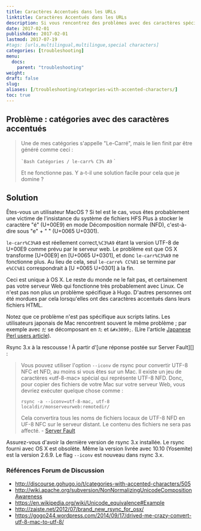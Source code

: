 ```yaml
---
title: Caractères Accentués dans les URLs
linktitle: Caractères Accentués dans les URLs
description: Si vous rencontrez des problèmes avec des caractères spéciaux dans vos taxonomies ou les titres ajoutant des caractères étranges à vos URLs.
date: 2017-02-01
publishdate: 2017-02-01
lastmod: 2017-07-19
#tags: [urls,multilingual,multilingue,special characters]
categories: [troubleshooting]
menu:
  docs:
    parent: "troubleshooting"
weight:
draft: false
slug:
aliases: [/troubleshooting/categories-with-accented-characters/]
toc: true
---
```


## Problème : catégories avec des caractères accentués

> Une de mes catégories s'appelle "Le-Carré", mais le lien finit par être généré comme ceci :
>
> `` `Bash
> Catégories / le-carr% C3% A9
> `` `
>
> Et ne fonctionne pas. Y a-t-il une solution facile pour cela que je domine ?

## Solution

Êtes-vous un utilisateur MacOS ? Si tel est le cas, vous êtes probablement une victime de l'insistance du système de fichiers HFS Plus à stocker le caractère "é" (U+00E9) en mode Décomposition normale (NFD), c'est-à-dire sous "e" + "  ́" (U+0065 U+0301).

`le-carr%C3%A9` est réellement correct,`%C3%A9` étant la version UTF-8 de U+00E9 comme prévu par le serveur web. Le problème est que OS X transforme [U+00E9] en [U+0065 U+0301], et donc `le-carr%C3%A9` ne fonctionne plus. Au lieu de cela, seul `le-carre% CC%81` se termine par `e%CC%81` correspondrait à [U +0065 U+0301] à la fin.

Ceci est unique à OS X. Le reste du monde ne le fait pas, et certainement pas votre serveur Web qui fonctionne très probablement avec Linux. Ce n'est pas non plus un problème spécifique à Hugo. D'autres personnes ont été mordues par cela lorsqu'elles ont des caractères accentués dans leurs fichiers HTML.

Notez que ce problème n'est pas spécifique aux scripts latins. Les utilisateurs japonais de Mac rencontrent souvent le même problème ; par exemple avec `だ` se décomposant en `た` et `&#x3099;`. (Lire l'article [Japanese Perl users article][]).

Rsync 3.x à la rescousse ! À partir d'[une réponse postée sur Server Fault][] :

> Vous pouvez utiliser l'option `--iconv` de rsync pour convertir UTF-8 NFC et NFD, au moins si vous êtes sur un Mac. Il existe un jeu de caractères «utf-8-mac» spécial qui représente UTF-8 NFD. Donc, pour copier des fichiers de votre Mac sur votre serveur Web, vous devriez exécuter quelque chose comme :
>
> `rsync -a --iconv=utf-8-mac, utf-8 localdir/monserveurweb:remotedir/`
>
> Cela convertira tous les noms de fichiers locaux de UTF-8 NFD en UF-8 NFC sur le serveur distant. Le contenu des fichiers ne sera pas affecté. - [Server Fault][]

Assurez-vous d'avoir la dernière version de rsync 3.x installée. Le rsync fourni avec OS X est obsolète. Même la version livrée avec 10.10 (Yosemite) est la version 2.6.9. Le flag `--iconv` est nouveau dans rsync 3.x.

### Références Forum de Discussion

* http://discourse.gohugo.io/t/categories-with-accented-characters/505
* http://wiki.apache.org/subversion/NonNormalizingUnicodeCompositionAwareness
* https://en.wikipedia.org/wiki/Unicode_equivalence#Example
* http://zaiste.net/2012/07/brand_new_rsync_for_osx/
* https://gogo244.wordpress.com/2014/09/17/drived-me-crazy-convert-utf-8-mac-to-utf-8/

[an Answer posted on Server Fault]: http://serverfault.com/questions/397420/converting-utf-8-nfd-filenames-to-utf-8-nfc-in-either-rsync-or-afpd "Converting UTF-8 NFD filenames to UTF-8 NFC in either rsync or afpd, Server Fault Discussion"
[Japanese Perl users article]: http://perl-users.jp/articles/advent-calendar/2010/english/24 "Encode::UTF8Mac makes you happy while handling file names on MacOSX"
[Server Fault]: http://serverfault.com/questions/397420/converting-utf-8-nfd-filenames-to-utf-8-nfc-in-either-rsync-or-afpd "Converting UTF-8 NFD filenames to UTF-8 NFC in either rsync or afpd, Server Fault Discussion"
